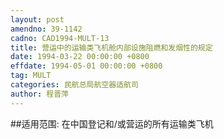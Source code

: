 ```yaml
---
layout: post
amendno: 39-1142
cadno: CAD1994-MULT-13
title: 营运中的运输类飞机舱内部设施阻燃和发烟性的规定
date: 1994-03-22 00:00:00 +0800
effdate: 1994-05-01 00:00:00 +0800
tag: MULT
categories: 民航总局航空器适航司
author: 程晋萍
---
```


##适用范围:
在中国登记和/或营运的所有运输类飞机

